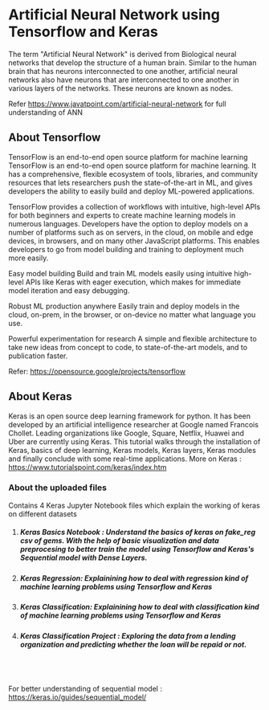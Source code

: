 # Artificial Neural Network using Tensorflow and Keras

The term "Artificial Neural Network" is derived from Biological neural networks that develop the structure of a human brain. Similar to the human brain that has neurons interconnected to one another, artificial neural networks also have neurons that are interconnected to one another in various layers of the networks.
These neurons are known as nodes.

Refer https://www.javatpoint.com/artificial-neural-network for full understanding of ANN

## About Tensorflow

TensorFlow is an end-to-end open source platform for machine learning
TensorFlow is an end-to-end open source platform for machine learning. It has a comprehensive, flexible ecosystem of tools, libraries, and community resources that lets researchers push the state-of-the-art in ML, and gives developers the ability to easily build and deploy ML-powered applications.

TensorFlow provides a collection of workflows with intuitive, high-level APIs for both beginners and experts to create machine learning models in numerous languages. Developers have the option to deploy models on a number of platforms such as on servers, in the cloud, on mobile and edge devices, in browsers, and on many other JavaScript platforms. This enables developers to go from model building and training to deployment much more easily.

Easy model building
Build and train ML models easily using intuitive high-level APIs like Keras with eager execution, which makes for immediate model iteration and easy debugging.

Robust ML production anywhere
Easily train and deploy models in the cloud, on-prem, in the browser, or on-device no matter what language you use.

Powerful experimentation for research
A simple and flexible architecture to take new ideas from concept to code, to state-of-the-art models, and to publication faster.

Refer: https://opensource.google/projects/tensorflow 

## About Keras

Keras is an open source deep learning framework for python. It has been developed by an artificial intelligence researcher at Google named Francois Chollet. Leading organizations like Google, Square, Netflix, Huawei and Uber are currently using Keras. This tutorial walks through the installation of Keras, basics of deep learning, Keras models, Keras layers, Keras modules and finally conclude with some real-time applications.
More on Keras : https://www.tutorialspoint.com/keras/index.htm


### About the uploaded files
Contains 4 Keras Jupyter Notebook files which explain the working of keras on different datasets

1. ##### Keras Basics Notebook : Understand the basics of keras on fake_reg csv of gems. With the help of basic visualization and data preprocesing to better train the model using Tensorflow and Keras's Sequential model with Dense Layers. 
2. ##### Keras Regression: Explainining how to deal with regression kind of machine learning problems using Tensorflow and Keras
3. ##### Keras Classification: Explainining how to deal with classification kind of machine learning problems using Tensorflow and Keras
4. ##### Keras Classification Project : Exploring the data from a lending organization and predicting whether the loan will be repaid or not.

<br>
<br>

For better understanding of sequential model : https://keras.io/guides/sequential_model/
